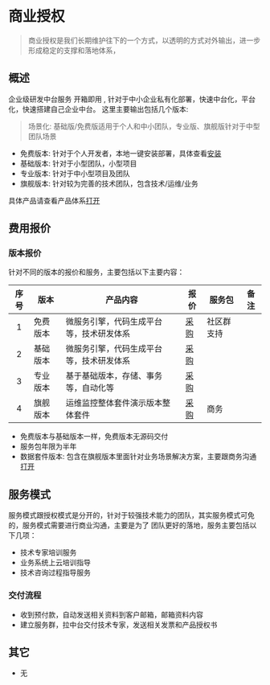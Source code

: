 # 商业授权

> 商业授权是我们长期维护往下的一个方式，以透明的方式对外输出，进一步形成稳定的支撑和落地体系，

## 概述

企业级研发中台服务 开箱即用 , 针对于中小企业私有化部署，快速中台化，平台化，快速搭建自己企业中台。
这里主要输出包括几个版本:

> 场景化: 基础版/免费版适用于个人和中小团队，专业版、旗舰版针对于中型团队场景

- 免费版本: 针对于个人开发者，本地一键安装部署，具体查看[安装](http://localhost:8080/env/development/)
- 基础版本: 针对于小型团队，小型项目
- 专业版本: 针对于中小型项目及团队
- 旗舰版本: 针对较为完善的技术团队，包含技术/运维/业务

具体产品请查看产品体系[打开](http://alinesno-platform.linesno.com/platform)

## 费用报价

### 版本报价

针对不同的版本的报价和服务，主要包括以下主要内容：

<div class="prices_table">

| 序号 | 版本     | 产品内容                                 | 报价                    | 服务包     | 备注 |
| :--: | -------- | ---------------------------------------- | ----------------------- | ---------- | ---- |
|  1   | 免费版本 | 微服务引擎，代码生成平台等，技术研发体系 | [采购][base_00]     | 社区群支持 |      |
|  2   | 基础版本 | 微服务引擎，代码生成平台等，技术研发体系 | [采购][base_01]  |     |      |
|  3   | 专业版本 | 基于基础版本，存储、事务等，自动化等     | [采购][base_02] |   |      |
|  4   | 旗舰版本 | 运维监控整体套件演示版本整体套件         | [采购][base_03] | 商务       |      |

</div>

[base_00]: http://cloud.linesno.com
[base_01]: http://cloud.linesno.com
[base_02]: http://cloud.linesno.com
[base_03]: http://cloud.linesno.com

- 免费版本与基础版本一样，免费版本无源码交付
- 服务包年限为半年
- 数据套件版本: 包含在旗舰版本里面针对业务场景解决方案，主要跟商务沟通[打开](#)

## 服务模式

服务模式跟授权模式是分开的，针对于较强技术能力的团队，其实服务模式可免的，服务模式需要进行商业沟通，主要是为了
团队更好的落地，服务主要包括以下几项：

- 技术专家培训服务
- 业务系统上云培训指导
- 技术咨询过程指导服务

### 交付流程

- 收到预付款，自动发送相关资料到客户邮箱，邮箱资料内容
- 建立服务群，拉中台交付技术专家，发送相关发票和产品授权书

## 其它

- 无

<style type="css">
.prices_table table{
  th:first-of-type {
      width: 50px;
  }
  th:nth-of-type(2) {
      width: 120px;
  }
}
</style>
